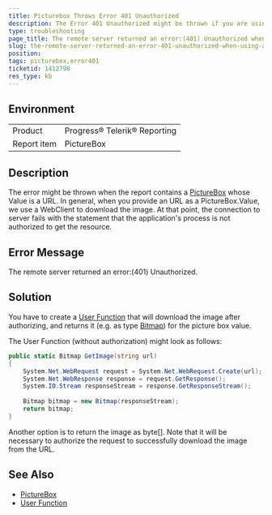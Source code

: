 ```yaml
---
title: Picturebox Throws Error 401 Unauthorized
description: The Error 401 Unauthorized might be thrown if you are using a PictureBox with a Value from URL
type: troubleshooting
page_title: The remote server returned an error:(401) Unauthorized when using a PictureBox from URL
slug: the-remote-server-returned-an-error-401-unauthorized-when-using-a-pictureBox-from-url
position: 
tags: picturebox,error401
ticketid: 1412798
res_type: kb
---
```


## Environment
<table>
	<tbody>
		<tr>
			<td>Product</td>
			<td>Progress® Telerik® Reporting</td>
		</tr>
    <tr>
			<td>Report item</td>
			<td>PictureBox</td>
		</tr>
	</tbody>
</table>


## Description
The error might be thrown when the report contains a [PictureBox](./report-items-picture-box) whose Value is a URL. 
In general, when you provide an URL as a PictureBox.Value, we use a WebClient to download the image.
At that point, the connection to server fails with the statement that the application's process is not authorized to get the resource.

## Error Message
The remote server returned an error:(401) Unauthorized.

## Solution

You have to create a [User Function](.expressions-user-functions) that will download the image after authorizing, and returns it (e.g. as type [Bitmap](https://docs.microsoft.com/en-us/dotnet/api/system.drawing.bitmap?view=netframework-4.8)) for the picture box value.

The User Function (without authorization) might look as follows:

```cs
public static Bitmap GetImage(string url)
{
    System.Net.WebRequest request = System.Net.WebRequest.Create(url);
    System.Net.WebResponse response = request.GetResponse();
    System.IO.Stream responseStream = response.GetResponseStream();
 
    Bitmap bitmap = new Bitmap(responseStream);
    return bitmap;
}
```

Another option is to return the image as byte[]. Note that it will be necessary to authorize the request to successfully download the image from the URL.

## See Also
- [PictureBox](./report-items-picture-box)
- [User Function](.expressions-user-functions)
